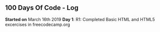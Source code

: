 ## 100 Days Of Code - Log

**Started on** March 16th 2019
**Day 1**: 
R1: Completed Basic HTML and HTML5 excercises in freecodecamp.org
